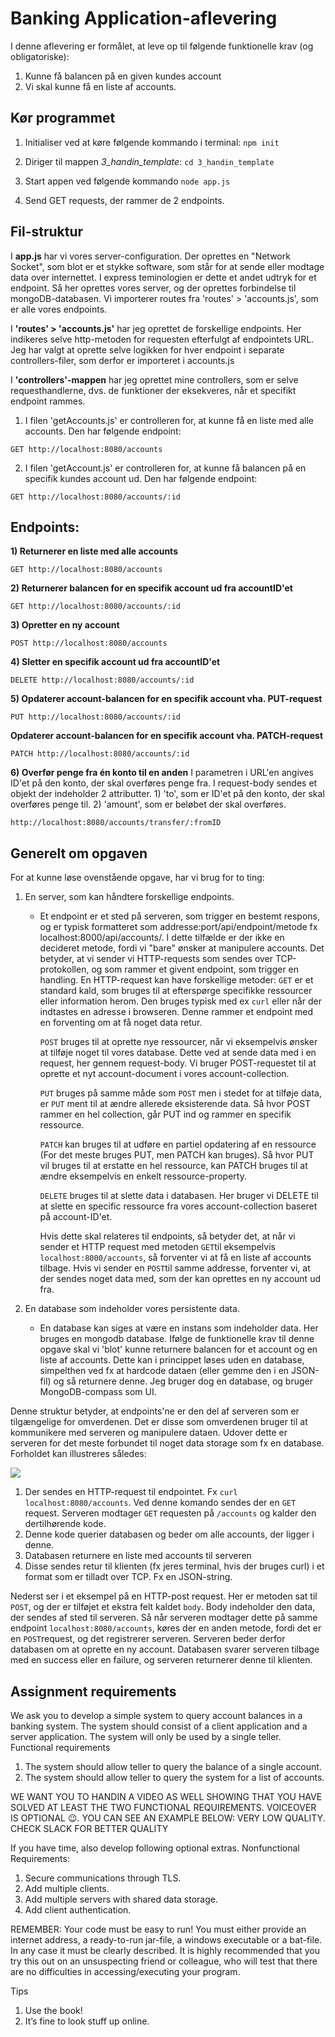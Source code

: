 # Banking Application-aflevering

I denne aflevering er formålet, at leve op til følgende funktionelle krav (og obligatoriske):

1. Kunne få balancen på en given kundes account
2. Vi skal kunne få en liste af accounts.


## Kør programmet
1) Initialiser ved at køre følgende kommando i terminal:
```npm init```

2) Diriger til mappen *3_handin_template*:
```cd 3_handin_template```

3) Start appen ved følgende kommando
```node app.js```

4) Send GET requests, der rammer de 2 endpoints.


## Fil-struktur
I **app.js** har vi vores server-configuration. Der oprettes en "Network Socket", som blot er et stykke software, som står for at sende eller modtage data over internettet. I express teminologien er dette et andet udtryk for et endpoint. 
Så her oprettes vores server, og der oprettes forbindelse til mongoDB-databasen. Vi importerer routes fra 'routes' > 'accounts.js', som er alle vores endpoints.


I **'routes' > 'accounts.js'** har jeg oprettet de forskellige endpoints. Her indikeres selve http-metoden for requesten efterfulgt af endpointets URL. Jeg har valgt at oprette selve logikken for hver endpoint i separate controllers-filer, som derfor er importeret i accounts.js

I **'controllers'-mappen** har jeg oprettet mine controllers, som er selve requesthandlerne, dvs. de funktioner der eksekveres, når et specifikt endpoint rammes. 

   1) I filen 'getAccounts.js' er controlleren for, at kunne få en liste med alle accounts. Den har følgende endpoint:

   ```GET http://localhost:8080/accounts```

   2) I filen 'getAccount.js' er controlleren for, at kunne få balancen på en specifik kundes account ud. Den har følgende endpoint:

   ```GET http://localhost:8080/accounts/:id```



## Endpoints:

**1) Returnerer en liste med alle accounts**

   ```GET http://localhost:8080/accounts```

**2) Returnerer balancen for en specifik account ud fra accountID'et**

   ```GET http://localhost:8080/accounts/:id```

**3) Opretter en ny account**

   ```POST http://localhost:8080/accounts```

**4) Sletter en specifik account ud fra accountID'et**

   ```DELETE http://localhost:8080/accounts/:id```

**5) Opdaterer account-balancen for en specifik account vha. PUT-request**

   ```PUT http://localhost:8080/accounts/:id```

   **Opdaterer account-balancen for en specifik account vha. PATCH-request**
   
   ```PATCH http://localhost:8080/accounts/:id```


**6) Overfør penge fra én konto til en anden**
I parametren i URL'en angives ID'et på den konto, der skal overføres penge fra. I request-body sendes et objekt der indeholder 2 attributter. 1) 'to', som 
er ID'et på den konto, der skal overføres penge til. 2) 'amount', som er beløbet der skal overføres. 
   
   ```http://localhost:8080/accounts/transfer/:fromID```



##  Generelt om opgaven
For at kunne løse ovenstående opgave, har vi brug for to ting:

1. En server, som kan håndtere forskellige endpoints. 
   * Et endpoint er et sted på serveren, som trigger en bestemt respons, og er typisk formatteret som addresse:port/api/endpoint/metode fx localhost:8000/api/accounts/. I dette tilfælde er der ikke en decideret metode, fordi vi "bare" ønsker at manipulere accounts. Det betyder, at vi sender vi HTTP-requests som sendes over TCP-protokollen, og som rammer et givent endpoint, som trigger en handling. En HTTP-request kan have forskellige metoder:
     `GET` er et standard kald, som bruges til at efterspørge specifikke ressourcer eller information herom. Den bruges typisk med ex `curl` eller når der indtastes en adresse i browseren. Denne rammer et endpoint med en forventing om at få noget data retur.

     `POST` bruges til at oprette nye ressourcer, når vi eksempelvis ønsker at tilføje noget til vores database. Dette ved at sende data med i en request, her gennem request-body. Vi bruger POST-requestet til at oprette et nyt account-document i vores account-collection. 

     `PUT` bruges på samme måde som `POST` men i stedet for at tilføje data, er `PUT` ment til at ændre allerede eksisterende data. Så hvor POST rammer en hel collection, går PUT ind og rammer en specifik ressource. 

     `PATCH` kan bruges til at udføre en partiel opdatering af en ressource (For det meste bruges PUT, men PATCH kan bruges). Så hvor PUT vil bruges til at erstatte en hel ressource, kan PATCH bruges til at ændre eksempelvis en enkelt ressource-property.
   

     `DELETE` bruges til at slette  data i databasen. Her bruger vi DELETE til at slette en specific ressource fra vores account-collection baseret på account-ID'et.


     Hvis dette skal relateres til endpoints, så betyder det, at når vi sender et HTTP request med metoden `GET`til eksempelvis `localhost:8000/accounts`, så forventer vi at få en liste af accounts tilbage. Hvis vi sender en `POST`til samme addresse, forventer vi, at der sendes noget data med, som der kan oprettes en ny account ud fra. 

2. En database som indeholder vores persistente data.

   * En database kan siges at være en instans som indeholder data. Her bruges en mongodb database. Ifølge de funktionelle krav til denne opgave skal vi 'blot' kunne returnere balancen for et account og en liste af accounts. Dette kan i princippet løses uden en database, simpelthen ved fx at hardcode dataen (eller gemme den i en JSON-fil) og så returnere denne. Jeg bruger dog en database, og bruger MongoDB-compass som UI.

Denne struktur betyder, at endpoints'ne er den del af serveren som er tilgængelige for omverdenen. Det er disse som omverdenen bruger til at kommunikere med serveren og manipulere dataen. Udover dette er serveren for det meste forbundet til noget data storage som fx en database. Forholdet kan illustreres således:

![](https://i.imgur.com/aVhW3sA.jpeg)

1. Der sendes en HTTP-request til endpointet. Fx `curl localhost:8080/accounts`. Ved denne komando sendes der en `GET` request. Serveren modtager `GET` requesten på `/accounts` og kalder den dertilhørende kode.
2. Denne kode querier databasen og beder om alle accounts, der ligger i denne.
3. Databasen returnere en liste med accounts til serveren
4. Disse sendes retur til klienten (fx jeres terminal, hvis der bruges curl) i et format som er tilladt over TCP. Fx en JSON-string.

Nederst ser i et eksempel på en HTTP-post request. Her er metoden sat til `POST`, og der er tilføjet et ekstra felt kaldet `body`. Body indeholder den data, der sendes af sted til serveren. Så når serveren modtager dette på samme endpoint `localhost:8080/accounts`, køres der en anden metode, fordi det er en `POST`request, og det registrerer serveren. Serveren beder derfor databasen om at oprette en ny account. Databasen svarer serveren tilbage med en success eller en failure, og serveren returnerer denne til klienten. 


## Assignment requirements
We ask you to develop a simple system to query account balances in a banking system. The system should consist of a client application and a server application. 
The system will only be used by a single teller.
Functional requirements
1) The system should allow teller to query the balance of a single account.
2) The system should allow teller to query the system for a list of accounts.

WE WANT YOU TO HANDIN A VIDEO AS WELL SHOWING THAT YOU HAVE SOLVED AT LEAST THE TWO FUNCTIONAL REQUIREMENTS. VOICEOVER IS OPTIONAL 😉. YOU CAN SEE AN EXAMPLE BELOW:
VERY LOW QUALITY. CHECK SLACK FOR BETTER QUALITY
 
If you have time, also develop following optional extras.
Nonfunctional Requirements:
1) Secure communications through TLS.
2) Add multiple clients.
3) Add multiple servers with shared data storage.
4) Add client authentication.
 
REMEMBER: Your code must be easy to run! You must either provide an internet address, a ready-to-run jar-file, a windows executable or a bat-file. In any case it must be clearly described. It is highly recommended that you try this out on an unsuspecting friend or colleague, who will test that there are no difficulties in accessing/executing your program.

Tips
1. Use the book!
2.  It’s fine to look stuff up online.
